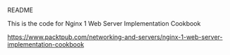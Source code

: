 README

This is the code for
Nginx 1 Web Server Implementation Cookbook

https://www.packtpub.com/networking-and-servers/nginx-1-web-server-implementation-cookbook

